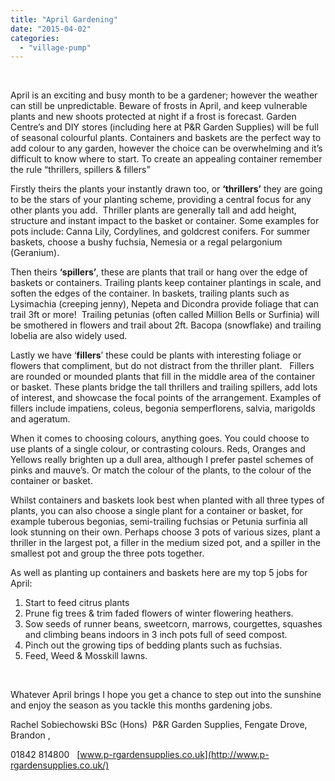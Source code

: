 ```yaml
---
title: "April Gardening"
date: "2015-04-02"
categories: 
  - "village-pump"
---
```


 

April is an exciting and busy month to be a gardener; however the weather can still be unpredictable. Beware of frosts in April, and keep vulnerable plants and new shoots protected at night if a frost is forecast. Garden Centre’s and DIY stores (including here at P&R Garden Supplies) will be full of seasonal colourful plants. Containers and baskets are the perfect way to add colour to any garden, however the choice can be overwhelming and it’s difficult to know where to start. To create an appealing container remember the rule “thrillers, spillers & fillers”

Firstly theirs the plants your instantly drawn too, or **‘thrillers’** they are going to be the stars of your planting scheme, providing a central focus for any other plants you add.  Thriller plants are generally tall and add height, structure and instant impact to the basket or container. Some examples for pots include: Canna Lily, Cordylines, and goldcrest conifers. For summer baskets, choose a bushy fuchsia, Nemesia or a regal pelargonium (Geranium).

Then theirs **‘spillers’**, these are plants that trail or hang over the edge of baskets or containers. Trailing plants keep container plantings in scale, and soften the edges of the container. In baskets, trailing plants such as Lysimachia (creeping jenny), Nepeta and Dicondra provide foliage that can trail 3ft or more!  Trailing petunias (often called Million Bells or Surfinia) will be smothered in flowers and trail about 2ft. Bacopa (snowflake) and trailing lobelia are also widely used.

Lastly we have ‘**fillers**’ these could be plants with interesting foliage or flowers that compliment, but do not distract from the thriller plant.   Fillers are rounded or mounded plants that fill in the middle area of the container or basket. These plants bridge the tall thrillers and trailing spillers, add lots of interest, and showcase the focal points of the arrangement. Examples of fillers include impatiens, coleus, begonia semperflorens, salvia, marigolds and ageratum.

When it comes to choosing colours, anything goes. You could choose to use plants of a single colour, or contrasting colours. Reds, Oranges and Yellows really brighten up a dull area, although I prefer pastel schemes of pinks and mauve’s. Or match the colour of the plants, to the colour of the container or basket.

Whilst containers and baskets look best when planted with all three types of plants, you can also choose a single plant for a container or basket, for example tuberous begonias, semi-trailing fuchsias or Petunia surfinia all look stunning on their own. Perhaps choose 3 pots of various sizes, plant a thriller in the largest pot, a filler in the medium sized pot, and a spiller in the smallest pot and group the three pots together.

As well as planting up containers and baskets here are my top 5 jobs for April:

1. Start to feed citrus plants
2. Prune fig trees & trim faded flowers of winter flowering heathers.
3. Sow seeds of runner beans, sweetcorn, marrows, courgettes, squashes and climbing beans indoors in 3 inch pots full of seed compost.
4. Pinch out the growing tips of bedding plants such as fuchsias.
5. Feed, Weed & Mosskill lawns.

 

Whatever April brings I hope you get a chance to step out into the sunshine and enjoy the season as you tackle this months gardening jobs.

Rachel Sobiechowski BSc (Hons)  P&R Garden Supplies, Fengate Drove, Brandon ,

01842 814800   [www.p-rgardensupplies.co.uk](http://www.p-rgardensupplies.co.uk/)
